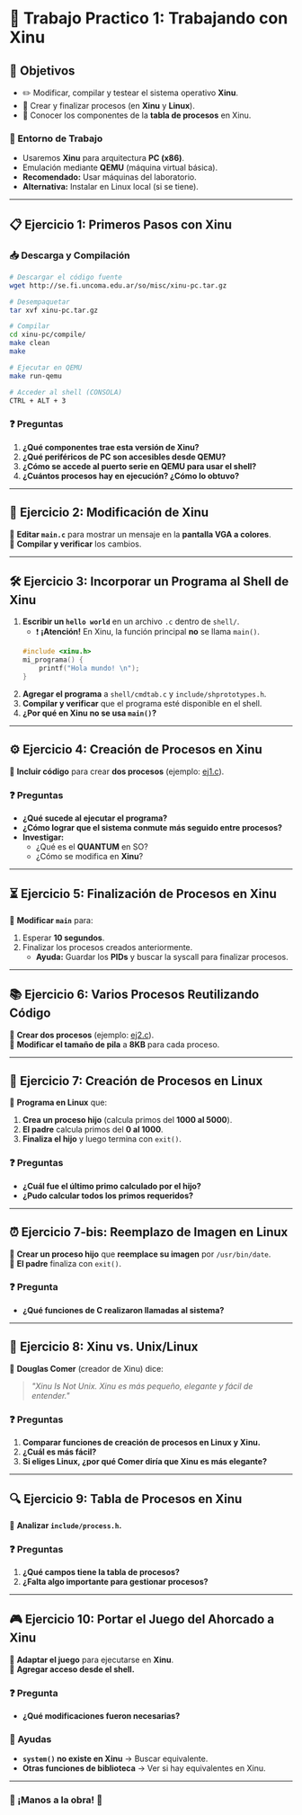 # 🚀 **Trabajo Practico 1: Trabajando con Xinu**  

## **📌 Objetivos**  
- ✏️ Modificar, compilar y testear el sistema operativo **Xinu**.  
- 🔄 Crear y finalizar procesos (en **Xinu** y **Linux**).  
- 🧠 Conocer los componentes de la **tabla de procesos** en Xinu.  

### **🔧 Entorno de Trabajo**  
- Usaremos **Xinu** para arquitectura **PC (x86)**.  
- Emulación mediante **QEMU** (máquina virtual básica).  
- **Recomendado:** Usar máquinas del laboratorio.  
- **Alternativa:** Instalar en Linux local (si se tiene).  

---

## **📋 Ejercicio 1: Primeros Pasos con Xinu**  

### **📥 Descarga y Compilación**  
```bash
# Descargar el código fuente  
wget http://se.fi.uncoma.edu.ar/so/misc/xinu-pc.tar.gz  

# Desempaquetar  
tar xvf xinu-pc.tar.gz  

# Compilar  
cd xinu-pc/compile/  
make clean  
make  

# Ejecutar en QEMU  
make run-qemu  

# Acceder al shell (CONSOLA)  
CTRL + ALT + 3  
```

### **❓ Preguntas**  
1. **¿Qué componentes trae esta versión de Xinu?**  
2. **¿Qué periféricos de PC son accesibles desde QEMU?**  
3. **¿Cómo se accede al puerto serie en QEMU para usar el shell?**  
4. **¿Cuántos procesos hay en ejecución? ¿Cómo lo obtuvo?**  

---

## **🎨 Ejercicio 2: Modificación de Xinu**  
🔹 **Editar `main.c`** para mostrar un mensaje en la **pantalla VGA a colores**.  
🔹 **Compilar y verificar** los cambios.  

---

## **🛠 Ejercicio 3: Incorporar un Programa al Shell de Xinu**  
1. **Escribir un `hello world`** en un archivo `.c` dentro de `shell/`.  
   - ❗ **¡Atención!** En Xinu, la función principal **no** se llama `main()`.  
   ```c
   #include <xinu.h>
   mi_programa() {
       printf("Hola mundo! \n");
   }
   ```  
2. **Agregar el programa** a `shell/cmdtab.c` y `include/shprototypes.h`.  
3. **Compilar y verificar** que el programa esté disponible en el shell.  
4. **¿Por qué en Xinu no se usa `main()`?**  

---

## **⚙️ Ejercicio 4: Creación de Procesos en Xinu**  
🔹 **Incluir código** para crear **dos procesos** (ejemplo: [ej1.c](https://github.com/zrafa/xinu/blob/main/xinu-pc/misc/ej1.c)).  

### **❓ Preguntas**  
- **¿Qué sucede al ejecutar el programa?**  
- **¿Cómo lograr que el sistema conmute más seguido entre procesos?**  
- **Investigar:**  
  - ¿Qué es el **QUANTUM** en SO?  
  - ¿Cómo se modifica en **Xinu**?  

---

## **⏳ Ejercicio 5: Finalización de Procesos en Xinu**  
🔹 **Modificar `main`** para:  
1. Esperar **10 segundos**.  
2. Finalizar los procesos creados anteriormente.  
   - **Ayuda:** Guardar los **PIDs** y buscar la syscall para finalizar procesos.  

---

## **📚 Ejercicio 6: Varios Procesos Reutilizando Código**  
🔹 **Crear dos procesos** (ejemplo: [ej2.c](https://github.com/zrafa/xinu/blob/main/xinu-pc/misc/ej2.c)).  
🔹 **Modificar el tamaño de pila** a **8KB** para cada proceso.  

---

## **🐧 Ejercicio 7: Creación de Procesos en Linux**  
🔹 **Programa en Linux** que:  
1. **Crea un proceso hijo** (calcula primos del **1000 al 5000**).  
2. **El padre** calcula primos del **0 al 1000**.  
3. **Finaliza el hijo** y luego termina con `exit()`.  

### **❓ Preguntas**  
- **¿Cuál fue el último primo calculado por el hijo?**  
- **¿Pudo calcular todos los primos requeridos?**  

---

## **⏰ Ejercicio 7-bis: Reemplazo de Imagen en Linux**  
🔹 **Crear un proceso hijo** que **reemplace su imagen** por `/usr/bin/date`.  
🔹 **El padre** finaliza con `exit()`.  

### **❓ Pregunta**  
- **¿Qué funciones de C realizaron llamadas al sistema?**  

---

## **🤔 Ejercicio 8: Xinu vs. Unix/Linux**  
🔹 **Douglas Comer** (creador de Xinu) dice:  
> *"Xinu Is Not Unix. Xinu es más pequeño, elegante y fácil de entender."*  

### **❓ Preguntas**  
1. **Comparar funciones de creación de procesos en Linux y Xinu.**  
2. **¿Cuál es más fácil?**  
3. **Si eliges Linux, ¿por qué Comer diría que Xinu es más elegante?**  

---

## **🔍 Ejercicio 9: Tabla de Procesos en Xinu**  
🔹 **Analizar `include/process.h`.**  

### **❓ Preguntas**  
1. **¿Qué campos tiene la tabla de procesos?**  
2. **¿Falta algo importante para gestionar procesos?**  

---

## **🎮 Ejercicio 10: Portar el Juego del Ahorcado a Xinu**  
🔹 **Adaptar el juego** para ejecutarse en **Xinu**.  
🔹 **Agregar acceso desde el shell.**  

### **❓ Pregunta**  
- **¿Qué modificaciones fueron necesarias?**  

### **🔧 Ayudas**  
- **`system()` no existe en Xinu** → Buscar equivalente.  
- **Otras funciones de biblioteca** → Ver si hay equivalentes en Xinu.  

---

### **🏁 ¡Manos a la obra!** 🚀
